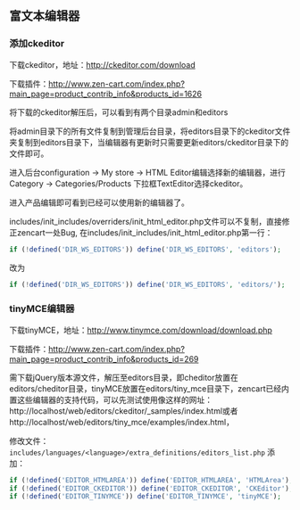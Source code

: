 ## 富文本编辑器

### 添加ckeditor

下载ckeditor，地址：http://ckeditor.com/download 

下载插件：http://www.zen-cart.com/index.php?main_page=product_contrib_info&products_id=1626

将下载的ckeditor解压后，可以看到有两个目录admin和editors

将admin目录下的所有文件复制到管理后台目录，将editors目录下的ckeditor文件夹复制到editors目录下，当编辑器有更新时只需要更新editors/ckeditor目录下的文件即可。

进入后台configuration -> My store -> HTML Editor编辑选择新的编辑器，进行Category -> Categories/Products 下拉框TextEditor选择ckeditor。

进入产品编辑即可看到已经可以使用新的编辑器了。

includes/init_includes/overriders/init_html_editor.php文件可以不复制，直接修正zencart一处Bug, 在includes/init_includes/init_html_editor.php第一行：

```php
if (!defined('DIR_WS_EDITORS')) define('DIR_WS_EDITORS', 'editors');
```
改为

```php
if (!defined('DIR_WS_EDITORS')) define('DIR_WS_EDITORS', 'editors/');
```

### tinyMCE编辑器

下载tinyMCE，地址：http://www.tinymce.com/download/download.php 

下载插件：http://www.zen-cart.com/index.php?main_page=product_contrib_info&products_id=269

需下载jQuery版本源文件，解压至editors目录，即cheditor放置在editors/cheditor目录，tinyMCE放置在editors/tiny_mce目录下，zencart已经内置这些编辑器的支持代码，可以先测试使用像这样的网址：http://localhost/web/editors/ckeditor/_samples/index.html或者http://localhost/web/editors/tiny_mce/examples/index.html，

修改文件：`includes/languages/<language>/extra_definitions/editors_list.php`
添加：

```php
if (!defined('EDITOR_HTMLAREA')) define('EDITOR_HTMLAREA', 'HTMLArea');
if (!defined('EDITOR_CKEDITOR')) define('EDITOR_CKEDITOR', 'CKEditor');
if (!defined('EDITOR_TINYMCE')) define('EDITOR_TINYMCE', 'tinyMCE');
```
